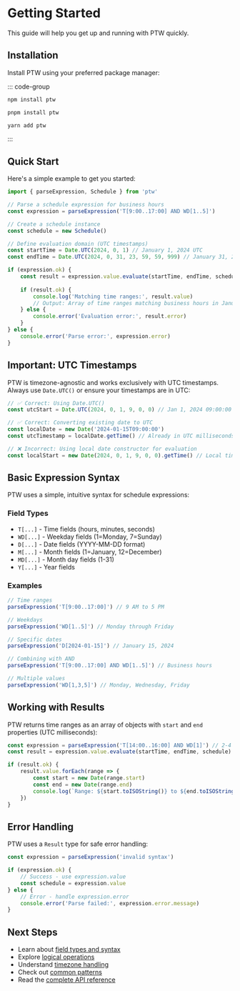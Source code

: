 # Getting Started

This guide will help you get up and running with PTW quickly.

## Installation

Install PTW using your preferred package manager:

::: code-group

```bash [npm]
npm install ptw
```

```bash [pnpm]
pnpm install ptw
```

```bash [yarn]
yarn add ptw
```

:::

## Quick Start

Here's a simple example to get you started:

```typescript
import { parseExpression, Schedule } from 'ptw'

// Parse a schedule expression for business hours
const expression = parseExpression('T[9:00..17:00] AND WD[1..5]')

// Create a schedule instance
const schedule = new Schedule()

// Define evaluation domain (UTC timestamps)
const startTime = Date.UTC(2024, 0, 1) // January 1, 2024 UTC
const endTime = Date.UTC(2024, 0, 31, 23, 59, 59, 999) // January 31, 2024 UTC

if (expression.ok) {
    const result = expression.value.evaluate(startTime, endTime, schedule)
    
    if (result.ok) {
        console.log('Matching time ranges:', result.value)
        // Output: Array of time ranges matching business hours in January 2024
    } else {
        console.error('Evaluation error:', result.error)
    }
} else {
    console.error('Parse error:', expression.error)
}
```

## Important: UTC Timestamps

PTW is timezone-agnostic and works exclusively with UTC timestamps. Always use `Date.UTC()` or ensure your timestamps are in UTC:

```typescript
// ✅ Correct: Using Date.UTC()
const utcStart = Date.UTC(2024, 0, 1, 9, 0, 0) // Jan 1, 2024 09:00:00 UTC

// ✅ Correct: Converting existing date to UTC
const localDate = new Date('2024-01-15T09:00:00')
const utcTimestamp = localDate.getTime() // Already in UTC milliseconds

// ❌ Incorrect: Using local date constructor for evaluation
const localStart = new Date(2024, 0, 1, 9, 0, 0).getTime() // Local timezone
```

## Basic Expression Syntax

PTW uses a simple, intuitive syntax for schedule expressions:

### Field Types

- `T[...]` - Time fields (hours, minutes, seconds)
- `WD[...]` - Weekday fields (1=Monday, 7=Sunday)
- `D[...]` - Date fields (YYYY-MM-DD format)
- `M[...]` - Month fields (1=January, 12=December)
- `MD[...]` - Month day fields (1-31)
- `Y[...]` - Year fields

### Examples

```typescript
// Time ranges
parseExpression('T[9:00..17:00]') // 9 AM to 5 PM

// Weekdays
parseExpression('WD[1..5]') // Monday through Friday

// Specific dates
parseExpression('D[2024-01-15]') // January 15, 2024

// Combining with AND
parseExpression('T[9:00..17:00] AND WD[1..5]') // Business hours

// Multiple values
parseExpression('WD[1,3,5]') // Monday, Wednesday, Friday
```

## Working with Results

PTW returns time ranges as an array of objects with `start` and `end` properties (UTC milliseconds):

```typescript
const expression = parseExpression('T[14:00..16:00] AND WD[1]') // 2-4 PM on Mondays
const result = expression.value.evaluate(startTime, endTime, schedule)

if (result.ok) {
    result.value.forEach(range => {
        const start = new Date(range.start)
        const end = new Date(range.end)
        console.log(`Range: ${start.toISOString()} to ${end.toISOString()}`)
    })
}
```

## Error Handling

PTW uses a `Result` type for safe error handling:

```typescript
const expression = parseExpression('invalid syntax')

if (expression.ok) {
    // Success - use expression.value
    const schedule = expression.value
} else {
    // Error - handle expression.error
    console.error('Parse failed:', expression.error.message)
}
```

## Next Steps

- Learn about [field types and syntax](/guide/field-types)
- Explore [logical operations](/guide/logical-operations)
- Understand [timezone handling](/guide/timezones)
- Check out [common patterns](/guide/patterns)
- Read the [complete API reference](/reference/api)